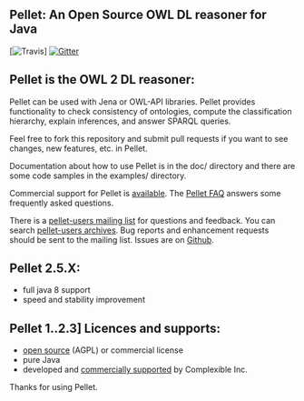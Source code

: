 Pellet: An Open Source OWL DL reasoner for Java
-----------------------------------------------


[![Travis](https://api.travis-ci.org/Galigator/pellet.svg?branch=owlapi5)]
[![Gitter](https://badges.gitter.im/Join%20Chat.svg)](https://gitter.im/Galigator/pelletEvolution?utm_source=badge&utm_medium=badge&utm_campaign=pr-badge&utm_content=badge)

Pellet is the OWL 2 DL reasoner: 
--------------------------------


Pellet can be used with Jena or OWL-API libraries. Pellet provides functionality to check consistency of ontologies, compute the classification hierarchy, 
explain inferences, and answer SPARQL queries.

Feel free to fork this repository and submit pull requests if you want to
see changes, new features, etc. in Pellet.

Documentation about how to use Pellet is in the doc/ directory and there are some 
code samples in the examples/ directory.

Commercial support for Pellet is [available](http://complexible.com/). The [Pellet FAQ](http://clarkparsia.com/pellet/faq) answers some frequently asked questions.

There is a [pellet-users mailing list](https://groups.google.com/forum/?fromgroups#!forum/pellet-users) for questions and feedback. You can search [pellet-users archives](http://news.gmane.org/gmane.comp.web.pellet.user). 
Bug reports and enhancement requests should be sent to the mailing list. Issues are on [Github](http://github.com/galigator/pellet/issues).



Pellet 2.5.X:
-----------

* full java 8 support
* speed and stability improvement

Pellet 1..2.3] Licences and supports: 
-------------------------------------
 
* [open source](https://github.com/complexible/pellet/blob/master/LICENSE.txt) (AGPL) or commercial license
* pure Java
* developed and [commercially supported](http://complexible.com/) by Complexible Inc. 



Thanks for using Pellet.
